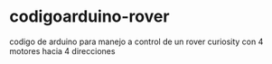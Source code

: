 # codigoarduino-rover
codigo de arduino para manejo a control de un rover curiosity con 4 motores hacia 4 direcciones
